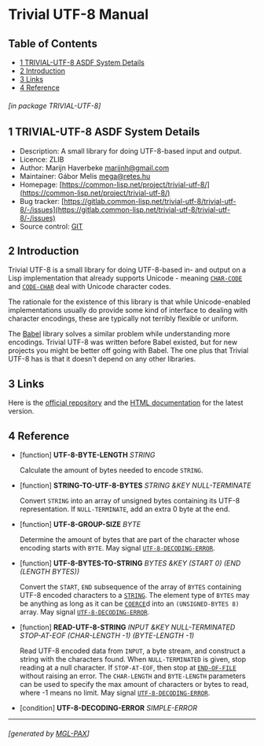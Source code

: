 <a id='x-28TRIVIAL-UTF-8-3A-40TRIVIAL-UTF-8-MANUAL-20MGL-PAX-3ASECTION-29'></a>

# Trivial UTF-8 Manual

## Table of Contents

- [1 TRIVIAL-UTF-8 ASDF System Details][09c0]
- [2 Introduction][13de]
- [3 Links][38a6]
- [4 Reference][843f]

###### \[in package TRIVIAL-UTF-8\]
<a id='x-28-22trivial-utf-8-22-20ASDF-2FSYSTEM-3ASYSTEM-29'></a>

## 1 TRIVIAL-UTF-8 ASDF System Details

- Description: A small library for doing UTF-8-based input and output.
- Licence: ZLIB
- Author: Marijn Haverbeke <marijnh@gmail.com>
- Maintainer: Gábor Melis <mega@retes.hu>
- Homepage: [https://common-lisp.net/project/trivial-utf-8/](https://common-lisp.net/project/trivial-utf-8/)
- Bug tracker: [https://gitlab.common-lisp.net/trivial-utf-8/trivial-utf-8/-/issues](https://gitlab.common-lisp.net/trivial-utf-8/trivial-utf-8/-/issues)
- Source control: [GIT](https://gitlab.common-lisp.net/trivial-utf-8/trivial-utf-8.git)

<a id='x-28TRIVIAL-UTF-8-3A-40TRIVIAL-UTF-8-INTRODUCTION-20MGL-PAX-3ASECTION-29'></a>

## 2 Introduction

Trivial UTF-8 is a small library for doing UTF-8-based in- and
output on a Lisp implementation that already supports Unicode -
meaning [`CHAR-CODE`][d1b4] and [`CODE-CHAR`][f0fb] deal with Unicode character codes.

The rationale for the existence of this library is that while
Unicode-enabled implementations usually do provide some kind of
interface to dealing with character encodings, these are typically
not terribly flexible or uniform.

The [Babel][babel] library solves a similar problem while
understanding more encodings. Trivial UTF-8 was written before Babel
existed, but for new projects you might be better off going with
Babel. The one plus that Trivial UTF-8 has is that it doesn't depend
on any other libraries.

[babel]: https://common-lisp.net/project/babel/ 


<a id='x-28TRIVIAL-UTF-8-3A-40TRIVIAL-UTF-8-LINKS-20MGL-PAX-3ASECTION-29'></a>

## 3 Links

Here is the [official repository][trivial-utf-8-repo] and the
[HTML documentation][trivial-utf-8-doc] for the latest version.

[trivial-utf-8-repo]: https://gitlab.common-lisp.net/trivial-utf-8/trivial-utf-8 

[trivial-utf-8-doc]: http://melisgl.github.io/mgl-pax-world/trivial-utf-8-manual.html 


<a id='x-28TRIVIAL-UTF-8-3A-40TRIVIAL-UTF-8-REFERENCE-20MGL-PAX-3ASECTION-29'></a>

## 4 Reference

<a id='x-28TRIVIAL-UTF-8-3AUTF-8-BYTE-LENGTH-20FUNCTION-29'></a>

- [function] **UTF-8-BYTE-LENGTH** *STRING*

    Calculate the amount of bytes needed to encode `STRING`.

<a id='x-28TRIVIAL-UTF-8-3ASTRING-TO-UTF-8-BYTES-20FUNCTION-29'></a>

- [function] **STRING-TO-UTF-8-BYTES** *STRING &KEY NULL-TERMINATE*

    Convert `STRING` into an array of unsigned bytes containing its UTF-8
    representation. If `NULL-TERMINATE`, add an extra 0 byte at the end.

<a id='x-28TRIVIAL-UTF-8-3AUTF-8-GROUP-SIZE-20FUNCTION-29'></a>

- [function] **UTF-8-GROUP-SIZE** *BYTE*

    Determine the amount of bytes that are part of the character whose
    encoding starts with `BYTE`. May signal [`UTF-8-DECODING-ERROR`][3993].

<a id='x-28TRIVIAL-UTF-8-3AUTF-8-BYTES-TO-STRING-20FUNCTION-29'></a>

- [function] **UTF-8-BYTES-TO-STRING** *BYTES &KEY (START 0) (END (LENGTH BYTES))*

    Convert the `START`, `END` subsequence of the array of `BYTES` containing
    UTF-8 encoded characters to a [`STRING`][3b21]. The element type of
    `BYTES` may be anything as long as it can be [`COERCE`][2252]d into
    an `(UNSIGNED-BYTES 8)` array. May signal [`UTF-8-DECODING-ERROR`][3993].

<a id='x-28TRIVIAL-UTF-8-3AREAD-UTF-8-STRING-20FUNCTION-29'></a>

- [function] **READ-UTF-8-STRING** *INPUT &KEY NULL-TERMINATED STOP-AT-EOF (CHAR-LENGTH -1) (BYTE-LENGTH -1)*

    Read UTF-8 encoded data from `INPUT`, a byte stream, and construct a
    string with the characters found. When `NULL-TERMINATED` is given,
    stop reading at a null character. If `STOP-AT-EOF`, then stop at
    [`END-OF-FILE`][36d1] without raising an error. The `CHAR-LENGTH` and
    `BYTE-LENGTH` parameters can be used to specify the max amount of
    characters or bytes to read, where -1 means no limit. May signal
    [`UTF-8-DECODING-ERROR`][3993].

<a id='x-28TRIVIAL-UTF-8-3AUTF-8-DECODING-ERROR-20CONDITION-29'></a>

- [condition] **UTF-8-DECODING-ERROR** *SIMPLE-ERROR*

  [09c0]: #x-28-22trivial-utf-8-22-20ASDF-2FSYSTEM-3ASYSTEM-29 "(\"trivial-utf-8\" ASDF/SYSTEM:SYSTEM)"
  [13de]: #x-28TRIVIAL-UTF-8-3A-40TRIVIAL-UTF-8-INTRODUCTION-20MGL-PAX-3ASECTION-29 "Introduction"
  [2252]: http://www.lispworks.com/documentation/HyperSpec/Body/f_coerce.htm "(COERCE FUNCTION)"
  [36d1]: http://www.lispworks.com/documentation/HyperSpec/Body/e_end_of.htm "(END-OF-FILE CONDITION)"
  [38a6]: #x-28TRIVIAL-UTF-8-3A-40TRIVIAL-UTF-8-LINKS-20MGL-PAX-3ASECTION-29 "Links"
  [3993]: #x-28TRIVIAL-UTF-8-3AUTF-8-DECODING-ERROR-20CONDITION-29 "(TRIVIAL-UTF-8:UTF-8-DECODING-ERROR CONDITION)"
  [3b21]: http://www.lispworks.com/documentation/HyperSpec/Body/t_string.htm "(STRING TYPE)"
  [843f]: #x-28TRIVIAL-UTF-8-3A-40TRIVIAL-UTF-8-REFERENCE-20MGL-PAX-3ASECTION-29 "Reference"
  [d1b4]: http://www.lispworks.com/documentation/HyperSpec/Body/f_char_c.htm "(CHAR-CODE FUNCTION)"
  [f0fb]: http://www.lispworks.com/documentation/HyperSpec/Body/f_code_c.htm "(CODE-CHAR FUNCTION)"

* * *
###### \[generated by [MGL-PAX](https://github.com/melisgl/mgl-pax)\]
